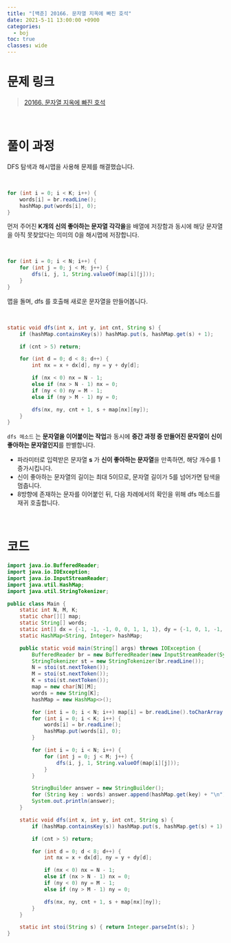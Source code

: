 ```yaml
---
title: "[백준] 20166. 문자열 지옥에 빠진 호석"
date: 2021-5-11 13:00:00 +0900
categories:
  - boj
toc: true
classes: wide
---
```


# 문제 링크

> [20166. 문자열 지옥에 빠진 호석](https://www.acmicpc.net/problem/20166)

<br>

# 풀이 과정

DFS 탐색과 해시맵을 사용해 문제를 해결했습니다.

<br>

```java
for (int i = 0; i < K; i++) {
    words[i] = br.readLine();
    hashMap.put(words[i], 0);
}
```

먼저 주어진 **K개의 신의 좋아하는 문자열 각각을**을 배열에 저장함과 동시에 해당 문자열을 아직 못찾았다는 의미의 0을 해시맵에 저장합니다.

<br>

```java
for (int i = 0; i < N; i++) {
    for (int j = 0; j < M; j++) {
        dfs(i, j, 1, String.valueOf(map[i][j]));
    }
}
```

맵을 돌며, dfs 를 호출해 새로운 문자열을 만들어봅니다.

<br>

```java
static void dfs(int x, int y, int cnt, String s) {
    if (hashMap.containsKey(s)) hashMap.put(s, hashMap.get(s) + 1);

    if (cnt > 5) return;

    for (int d = 0; d < 8; d++) {
        int nx = x + dx[d], ny = y + dy[d];

        if (nx < 0) nx = N - 1;
        else if (nx > N - 1) nx = 0;
        if (ny < 0) ny = M - 1;
        else if (ny > M - 1) ny = 0;

        dfs(nx, ny, cnt + 1, s + map[nx][ny]);
    }
}
```

`dfs 메소드` 는 **문자열을 이어붙이는 작업**과 동시에 **중간 과정 중 만들어진 문자열이 신이 좋아하는 문자열인지**를 판별합니다.

- 파라미터로 입력받은 문자열 **s** 가 **신이 좋아하는 문자열**을 만족하면, 해당 개수를 1 증가시킵니다.
- 신이 좋아하는 문자열의 길이는 최대 5이므로, 문자열 길이가 5를 넘어가면 탐색을 멈춥니다.
- 8방향에 존재하는 문자를 이어붙인 뒤, 다음 차례에서의 확인을 위해 dfs 메소드를 재귀 호출합니다.

<br>

# 코드

```java
import java.io.BufferedReader;
import java.io.IOException;
import java.io.InputStreamReader;
import java.util.HashMap;
import java.util.StringTokenizer;

public class Main {
    static int N, M, K;
    static char[][] map;
    static String[] words;
    static int[] dx = {-1, -1, -1, 0, 0, 1, 1, 1}, dy = {-1, 0, 1, -1, 1, -1, 0, 1};
    static HashMap<String, Integer> hashMap;

    public static void main(String[] args) throws IOException {
        BufferedReader br = new BufferedReader(new InputStreamReader(System.in));
        StringTokenizer st = new StringTokenizer(br.readLine());
        N = stoi(st.nextToken());
        M = stoi(st.nextToken());
        K = stoi(st.nextToken());
        map = new char[N][M];
        words = new String[K];
        hashMap = new HashMap<>();

        for (int i = 0; i < N; i++) map[i] = br.readLine().toCharArray();
        for (int i = 0; i < K; i++) {
            words[i] = br.readLine();
            hashMap.put(words[i], 0);
        }

        for (int i = 0; i < N; i++) {
            for (int j = 0; j < M; j++) {
                dfs(i, j, 1, String.valueOf(map[i][j]));
            }
        }

        StringBuilder answer = new StringBuilder();
        for (String key : words) answer.append(hashMap.get(key) + "\n");
        System.out.println(answer);
    }

    static void dfs(int x, int y, int cnt, String s) {
        if (hashMap.containsKey(s)) hashMap.put(s, hashMap.get(s) + 1);

        if (cnt > 5) return;

        for (int d = 0; d < 8; d++) {
            int nx = x + dx[d], ny = y + dy[d];

            if (nx < 0) nx = N - 1;
            else if (nx > N - 1) nx = 0;
            if (ny < 0) ny = M - 1;
            else if (ny > M - 1) ny = 0;

            dfs(nx, ny, cnt + 1, s + map[nx][ny]);
        }
    }

    static int stoi(String s) { return Integer.parseInt(s); }
}
```
